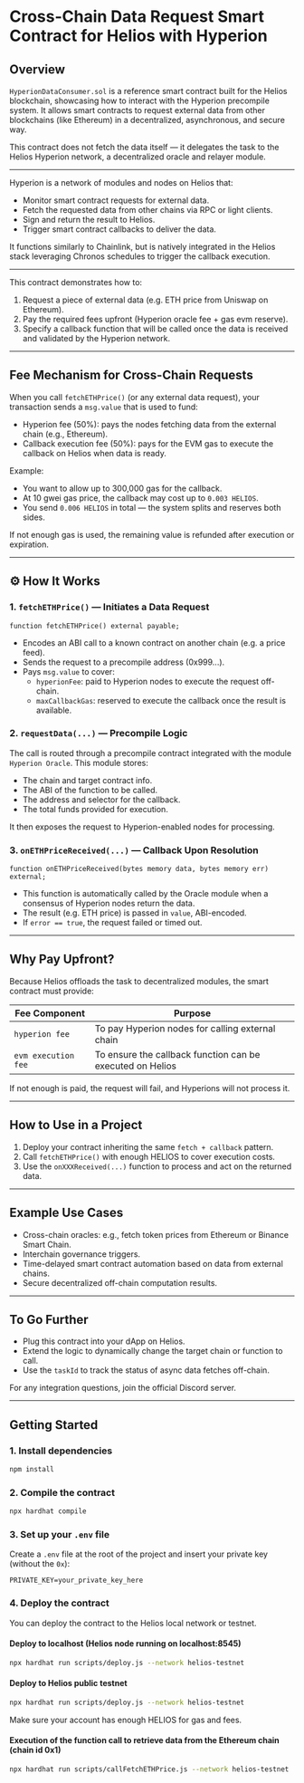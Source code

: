 # Cross-Chain Data Request Smart Contract for Helios with Hyperion

## Overview

`HyperionDataConsumer.sol` is a reference smart contract built for the Helios blockchain, showcasing how to interact with the Hyperion precompile system. It allows smart contracts to request external data from other blockchains (like Ethereum) in a decentralized, asynchronous, and secure way.

This contract does not fetch the data itself — it delegates the task to the Helios Hyperion network, a decentralized oracle and relayer module.

---

Hyperion is a network of modules and nodes on Helios that:
- Monitor smart contract requests for external data.
- Fetch the requested data from other chains via RPC or light clients.
- Sign and return the result to Helios.
- Trigger smart contract callbacks to deliver the data.

It functions similarly to Chainlink, but is natively integrated in the Helios stack leveraging Chronos schedules to trigger the callback execution.

---

This contract demonstrates how to:
1. Request a piece of external data (e.g. ETH price from Uniswap on Ethereum).
2. Pay the required fees upfront (Hyperion oracle fee + gas evm reserve).
3. Specify a callback function that will be called once the data is received and validated by the Hyperion network.

---

## Fee Mechanism for Cross-Chain Requests

When you call `fetchETHPrice()` (or any external data request), your transaction sends a `msg.value` that is used to fund:

- Hyperion fee (50%): pays the nodes fetching data from the external chain (e.g., Ethereum).
- Callback execution fee (50%): pays for the EVM gas to execute the callback on Helios when data is ready.

Example:
- You want to allow up to 300,000 gas for the callback.
- At 10 gwei gas price, the callback may cost up to `0.003 HELIOS`.
- You send `0.006 HELIOS` in total — the system splits and reserves both sides.

If not enough gas is used, the remaining value is refunded after execution or expiration.

---

## ⚙️ How It Works

### 1. `fetchETHPrice()` — Initiates a Data Request

```solidity
function fetchETHPrice() external payable;
```

- Encodes an ABI call to a known contract on another chain (e.g. a price feed).
- Sends the request to a precompile address (0x999...).
- Pays `msg.value` to cover:
  - `hyperionFee`: paid to Hyperion nodes to execute the request off-chain.
  - `maxCallbackGas`: reserved to execute the callback once the result is available.

### 2. `requestData(...)` — Precompile Logic

The call is routed through a precompile contract integrated with the module `Hyperion Oracle`. This module stores:
- The chain and target contract info.
- The ABI of the function to be called.
- The address and selector for the callback.
- The total funds provided for execution.

It then exposes the request to Hyperion-enabled nodes for processing.

### 3. `onETHPriceReceived(...)` — Callback Upon Resolution

```solidity
function onETHPriceReceived(bytes memory data, bytes memory err) external;
```

- This function is automatically called by the Oracle module when a consensus of Hyperion nodes return the data.
- The result (e.g. ETH price) is passed in `value`, ABI-encoded.
- If `error == true`, the request failed or timed out.

---

## Why Pay Upfront?

Because Helios offloads the task to decentralized modules, the smart contract must provide:

| Fee Component   | Purpose                                                      |
|-----------------|--------------------------------------------------------------|
| `hyperion fee`     | To pay Hyperion nodes for calling external chain             |
| `evm execution fee`| To ensure the callback function can be executed on Helios    |

If not enough is paid, the request will fail, and Hyperions will not process it.

---

## How to Use in a Project

1. Deploy your contract inheriting the same `fetch + callback` pattern.
2. Call `fetchETHPrice()` with enough HELIOS to cover execution costs.
3. Use the `onXXXReceived(...)` function to process and act on the returned data.

---

## Example Use Cases

- Cross-chain oracles: e.g., fetch token prices from Ethereum or Binance Smart Chain.
- Interchain governance triggers.
- Time-delayed smart contract automation based on data from external chains.
- Secure decentralized off-chain computation results.

---

## To Go Further

- Plug this contract into your dApp on Helios.
- Extend the logic to dynamically change the target chain or function to call.
- Use the `taskId` to track the status of async data fetches off-chain.

For any integration questions, join the official Discord server.


---

## Getting Started

### 1. Install dependencies

```bash
npm install
```

### 2. Compile the contract

```bash
npx hardhat compile
```

### 3. Set up your `.env` file

Create a `.env` file at the root of the project and insert your private key (without the `0x`):

```env
PRIVATE_KEY=your_private_key_here
```

### 4. Deploy the contract

You can deploy the contract to the Helios local network or testnet.

#### Deploy to localhost (Helios node running on localhost:8545)

```bash
npx hardhat run scripts/deploy.js --network helios-testnet
```

#### Deploy to Helios public testnet

```bash
npx hardhat run scripts/deploy.js --network helios-testnet
```

Make sure your account has enough HELIOS for gas and fees.

#### Execution of the function call to retrieve data from the Ethereum chain (chain id 0x1)

```bash
npx hardhat run scripts/callFetchETHPrice.js --network helios-testnet
```
